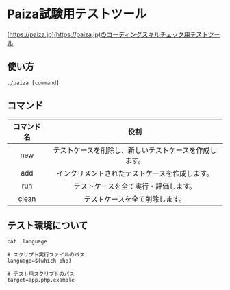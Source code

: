 # Paiza試験用テストツール
[https://paiza.jp](https://paiza.jp)のコーディングスキルチェック用テストツール

## 使い方

```
./paiza [command]
```

## コマンド
コマンド名 | 役割
:-:|:-:
new | テストケースを削除し、新しいテストケースを作成します。
add | インクリメントされたテストケースを作成します。
run | テストケースを全て実行・評価します。
clean | テストケースを全て削除します。

## テスト環境について
```
cat .language

# スクリプト実行ファイルのパス
language=$(which php)

# テスト用スクリプトのパス
target=app.php.example
```
